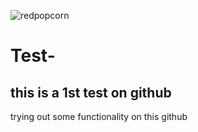 ![redpopcorn](https://github.com/meiliangpan/Test-/assets/116858559/907c2fea-323b-45ed-a67a-53a4d31244e1)



# Test-
## this is a 1st test on github 
trying out some functionality on this github
